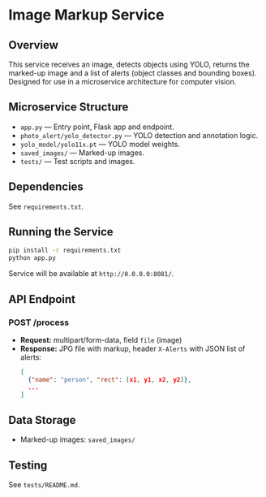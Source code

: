 # Image Markup Service

## Overview
This service receives an image, detects objects using YOLO, returns the marked-up image and a list of alerts (object classes and bounding boxes). Designed for use in a microservice architecture for computer vision.

## Microservice Structure
- `app.py` — Entry point, Flask app and endpoint.
- `photo_alert/yolo_detector.py` — YOLO detection and annotation logic.
- `yolo_model/yolo11x.pt` — YOLO model weights.
- `saved_images/` — Marked-up images.
- `tests/` — Test scripts and images.

## Dependencies
See `requirements.txt`.

## Running the Service
```sh
pip install -r requirements.txt
python app.py
```
Service will be available at `http://0.0.0.0:8081/`.

## API Endpoint

### POST /process
- **Request:** multipart/form-data, field `file` (image)
- **Response:** JPG file with markup, header `X-Alerts` with JSON list of alerts:
    ```json
    [
      {"name": "person", "rect": [x1, y1, x2, y2]},
      ...
    ]
    ```

## Data Storage
- Marked-up images: `saved_images/`

## Testing
See `tests/README.md`.
